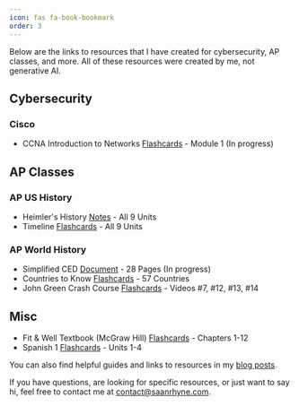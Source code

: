 ```yaml
---
icon: fas fa-book-bookmark
order: 3
---
```


Below are the links to resources that I have created for cybersecurity, AP classes, and more. All of these resources were created by me, not generative AI.

## Cybersecurity
### Cisco
- CCNA Introduction to Networks [Flashcards](https://knowt.com/folder/b5eae054-ed8a-4616-bfbb-86f16a98f9bb) - Module 1 (In progress)

## AP Classes
### AP US History
- Heimler's History [Notes](https://docs.google.com/document/d/1WD53BoYlB2iM8AfUpG2ktiLiXQlWk7J7cYzy36ASMeQ/edit?usp=sharing) - All 9 Units
- Timeline [Flashcards](https://knowt.com/flashcards/ff31c285-bb67-4b01-9e9f-3db88f67d039) - All 9 Units

### AP World History
- Simplified CED [Document](https://docs.google.com/document/d/1u2NEjHtAruCwUEJlGC2R7_VYe3kwtl6zLeiWFm1_xJY/edit?usp=sharing) - 28 Pages (In progress)
- Countries to Know [Flashcards](https://knowt.com/flashcards/905816bf-8f4a-4ada-80ae-9e521d1b29b4) - 57 Countries
- John Green Crash Course [Flashcards](https://knowt.com/folder/60d4e883-1d48-4a14-b36d-848b0283954d) - Videos #7, #12, #13, #14

## Misc
- Fit & Well Textbook (McGraw Hill) [Flashcards](https://knowt.com/folder/06e786b2-4775-449e-b7df-be152e79d2bf) - Chapters 1-12
- Spanish 1 [Flashcards](https://knowt.com/folder/4a67663c-32e4-4168-9832-23fe065b00f3) - Units 1-4

You can also find helpful guides and links to resources in my [blog posts](/categories).

If you have questions, are looking for specific resources, or just want to say hi, feel free to contact me at [contact@saanrhyne.com](mailto:contact@saanrhyne.com).
